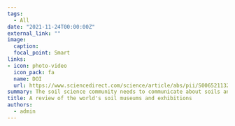 ```yaml
---
tags:
  - All
date: "2021-11-24T00:00:00Z"
external_link: ""
image:
  caption: 
  focal_point: Smart
links:
- icon: photo-video
  icon_pack: fa
  name: DOI
  url: https://www.sciencedirect.com/science/article/abs/pii/S0065211320301024
summary: The soil science community needs to communicate about soils and the use of soil information to various audiences, especially to the general public and public authorities. In this global review article, we synthesis information pertaining to museums solely dedicated to soils or which contain a permanent exhibition on soils.
title: A review of the world's soil museums and exhibitions
authors: 
  - admin
---
```

